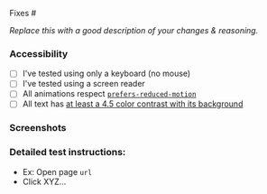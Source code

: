 Fixes #

_Replace this with a good description of your changes & reasoning._

### Accessibility

<!-- If you've changed or added any interactions, check off the appropriate items below. You can delete any that don't apply. Use this space to elaborate on anything if needed. -->

-   [ ] I've tested using only a keyboard (no mouse)
-   [ ] I've tested using a screen reader
-   [ ] All animations respect [`prefers-reduced-motion`](https://developer.mozilla.org/en-US/docs/Web/CSS/@media/prefers-reduced-motion)
-   [ ] All text has [at least a 4.5 color contrast with its background](https://webaim.org/resources/contrastchecker/)

### Screenshots

### Detailed test instructions:

-   Ex: Open page `url`
-   Click XYZ…

<!-- 
Please add your test instructions to `/TESTING-INSTRUCTIONS.md`.
-->

<!--- Please add a Changelog note

Enter a changelog note following the WooCommerce core format using prefixes of Enhancement:, Tweak:, Dev:, Fix:, Performance: to readme.txt under the "unreleased" list at the top of the changelog. If none exists, please add it. Also include PR number.

If changes pertain to a package, also update CHANGELOG.md in the package's folder in a similar manner.--->
